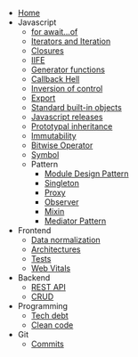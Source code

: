 - [Home](/)
- Javascript
  - [for await...of](javascript/for-await-of.md)
  - [Iterators and Iteration](javascript/iterators.md)
  - [Closures](javascript/closures.md)
  - [IIFE](javascript/iife.md)
  - [Generator functions](javascript/generators.md)
  - [Callback Hell](javascript/callback-hell.md)
  - [Inversion of control](javascript/inversion-control.md)
  - [Export](javascript/export.md)
  - [Standard built-in objects](javascript/standard-builtin-objects.md)
  - [Javascript releases](javascript/releases.md)
  - [Prototypal inheritance](javascript/prototypal-inheritance.md)
  - [Immutability](javascript/immutability.md)
  - [Bitwise Operator](javascript/bitwise-operator.md)
  - [Symbol](javascript/symbol.md)
  - Pattern
    - [Module Design Pattern](javascript/module-pattern.md)
    - [Singleton](javascript/singleton.md)
    - [Proxy](javascript/proxy.md)
    - [Observer](javascript/observer.md)
    - [Mixin](javascript/mixin.md)
    - [Mediator Pattern](javascript/mediator-pattern.md)
- Frontend
  - [Data normalization](frontend/data-normalization.md)
  - [Architectures](frontend/architectures.md)
  - [Tests](frontend/tests.md)
  - [Web Vitals](frontend/webvitals.md)
- Backend
  - [REST API](backend/rest-api.md)
  - [CRUD](backend/crud.md)
- Programming
  - [Tech debt](programming/tech-debt.md)
  - [Clean code](programming/clean-code.md)
- Git
  - [Commits](git/commits.md)